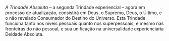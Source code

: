 ﻿*A Trindade Absoluta* – a segunda Trindade experiencial – agora em processo de atualização, consistirá em Deus, o Supremo, Deus, o Último, e o não revelado Consumador do Destino do Universo. Esta Trindade funciona tanto nos níveis pessoais quanto nos superpessoais, e mesmo nas fronteiras do não pessoal, e sua unificação na universalidade experienciaria  Deidade Absoluta.